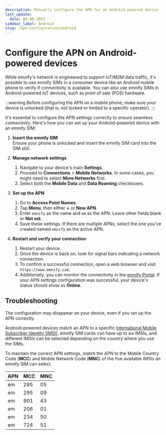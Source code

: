```yaml
---
description: Manually configure the APN for an Android-powered device
last_update: 
  date: 08-09-2023
sidebar_label: Android
slug: /apn-configuration/android
---
```


# Configure the APN on Android-powered devices

While emnify's network is engineered to support IoT/M2M data traffic, it's possible to use emnify SIMs in a consumer device like an Android mobile phone to verify if connectivity is available.
You can also use emnify SIMs in Android-powered IoT devices, such as point of sale (POS) hardware.

:::warning
Before configuring the APN on a mobile phone, make sure your device is unlocked (that is, not locked or limited to a specific operator).
:::

It's essential to configure the APN settings correctly to ensure seamless connectivity.
Here's how you can set up your Android-powered device with an emnify SIM:

1. **Insert the emnify SIM**  
Ensure your phone is unlocked and insert the emnify SIM card into the SIM slot.

2. **Manage network settings**
    1. Navigate to your device's main **Settings**.
    1. Proceed to **Connections**&nbsp;<span aria-label="and then">></span> **Mobile Networks**.
    In some cases, you might need to select **More Networks** first.
    1. Select both the **Mobile Data** and **Data Roaming** checkboxes.

3. **Set up the APN**
    1. Go to **Access Point Names**. 
    1. Tap **Menu**, then either **+** or **New APN**.
    1. Enter `emnify` as the name and `em` as the APN.
    Leave other fields blank or **Not set**.
    1. Save these settings.
    If there are multiple APNs, select the one you've created named `emnify` as the active APN.

4. **Restart and verify your connection**
    1. Restart your device.  
    1. Once the device is back on, look for signal bars indicating a network connection.  
    1. To confirm a successful connection, open a web browser and visit `https://www.emnify.com`.
    1. Additionally, you can monitor the connectivity in the [emnify Portal](https://portal.emnify.com/).
    If your APN settings configuration was successful, your device's status should show as **Online**.

## Troubleshooting

The configuration may disappear on your device, even if you set up the APN correctly.

Android-powered devices match an APN to a specific [International Mobile Subscriber Identity (IMSI)](/glossary#imsi).
emnify SIM cards can have up to six IMSIs, and different IMSIs can be selected depending on the country where you use the SIMs.

To maintain the correct APN settings, match the APN to the Mobile Country Code (**MCC**) and Mobile Network Code (**MNC**) of the five available IMSIs an emnify SIM can select.

| APN | MCC | MNC |
| --- | --- | --- |
| em  | 295 | 05  |
| em  | 295 | 09  |
| em  | 901 | 43  |
| em  | 206 | 01  |
| em  | 234 | 50  |
| em  | 724 | 51  |
